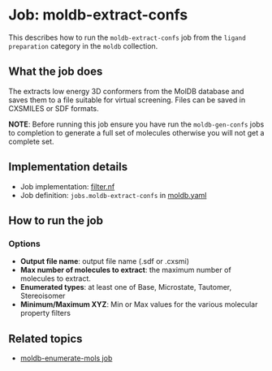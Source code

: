 # Job: moldb-extract-confs

This describes how to run the `moldb-extract-confs` job from the `ligand preparation` category in the `moldb` collection.

## What the job does

The extracts low energy 3D conformers from the MolDB database and saves them to a file 
suitable for virtual screening. Files can be saved in CXSMILES or SDF formats.

**NOTE**: Before running this job ensure you have run the
`moldb-gen-confs` jobs to completion to generate a full
set of molecules otherwise you will not get a complete set.

## Implementation details

* Job implementation: [filter.nf](/moldb/filter.py)
* Job definition: `jobs.moldb-extract-confs` in [moldb.yaml](/data-manager/moldb.yaml)

## How to run the job

### Options

* **Output file name**: output file name (.sdf or .cxsmi)
* **Max number of molecules to extract**: the maximum number of molecules to extract.
* **Enumerated types**: at least one of Base, Microstate, Tautomer, Stereoisomer
* **Minimum/Maximum XYZ**: Min or Max values for the various molecular property filters

## Related topics

* [moldb-enumerate-mols job](moldb-enumerate-mols.md)